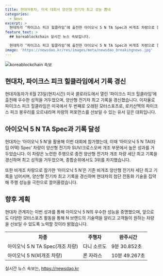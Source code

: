 ```yaml
---
title: 현대자동차, 미국 대회서 양산형 전기차 최고 성능 뽐내
categories:
  - News
excerpt: >
  현대차가 ‘파이크스 피크 힐클라임’에 출전한 아이오닉 5 N TA Spec과 비개조 차량으로 참가한 아이오닉 5 N이 우수한 성적을 거뒀다. 이 대회는 미국의 로키산맥 파이크스 피크를 오르내리는 높은 난이도의 모터스포츠 대회로, 아이오닉 5 N은 뛰어난 주행 성능을 발휘했다. 특히, 아이오닉 5 N TA Spec은 양산차량을 베이스로 하되 고용량 배터리와 고출력 모터 시스템을 갖추고 있으며, 종전 양산형 전기차 세단 최고 기록을 경신했다. 또한, 현대차는 N 브랜드의 기술력을 알리고 기술 개발을 통해 고객들에게 원하는 차량을 제공하겠다는 의지를 밝혔다.
feature_text: >
  ## koreablockchain 실시간 뉴스 속보입니다.

  현대차가 ‘파이크스 피크 힐클라임’에 출전한 아이오닉 5 N TA Spec과 비개조 차량으로 참가한 아이오닉 5 N이 우수한 성적을 거뒀다. 이 대회는 미국의 로키산맥 파이크스 피크를 오르내리는 높은 난이도의 모터스포츠 대회로, 아이오닉 5 N은 뛰어난 주행 성능을 발휘했다. 특히, 아이오닉 5 N TA Spec은 양산차량을 베이스로 하되 고용량 배터리와 고출력 모터 시스템을 갖추고 있으며, 종전 양산형 전기차 세단 최고 기록을 경신했다. 또한, 현대차는 N 브랜드의 기술력을 알리고 기술 개발을 통해 고객들에게 원하는 차량을 제공하겠다는 의지를 밝혔다.
image: 'https://newsdao.kr/res/images/meta/newsdao_breakingnews.jpg'
---
```


<p><img src="https://newsdao.kr/res/images/meta/newsdao_breakingnews.jpg" alt="koreablockchain 속보" /></p>

<h2 data-ke-size="size26">현대차, 파이크스 피크 힐클라임에서 기록 경신</h2>

<p data-ke-size="size16">현대자동차가 6월 23일(현지시간) 미국 콜로라도에서 열린 ‘파이크스 피크 힐클라임’에 출전해 우수한 성적을 거두었으며, 양산형 전기차 최고 기록을 경신했습니다. 이자율로 파이크스 피크 힐클라임은 미국에서 두 번째로 오래된 모터스포츠로, 로키산맥의 파이크스 피크 봉우리를 오르내리며 차량의 퍼포먼스를 선보일 수 있는 유서 깊은 대회입니다.</p>

<h2 data-ke-size="size26">아이오닉 5 N TA Spec과 기록 달성</h2>

<p data-ke-size="size16">현대차는 ‘아이오닉 5 N’을 활용해 이번 대회에 참가했는데, 이때 ‘아이오닉 5 N TA(타임 어택) Spec’ 차량이 양산형 전기차 SUV/크로스오버 개조 부문에서 높은 성과를 거두었습니다. 이 차량은 노련한 주행으로 종전 양산형 전기차 개조 차량 세단 최고 기록을 경신하며 최고 성적을 거두었으며, 종합순위에서도 3위를 차지했습니다.</p>

<p data-ke-size="size16">또한 비개조 차량으로 참가한 ‘아이오닉 5 N’은 기존 비개조 양산형 전기차 세단 최고 기록을 넘어서며, 양산형 전기차 최고 기록을 경신하며 현대차의 첨단 전동화 기술을 집약해 주행 성능을 극한으로 끌어올렸습니다.</p>

<h2 data-ke-size="size26">향후 계획</h2>

<p data-ke-size="size16">현대차 관계자는 이번 성과를 통해 아이오닉 5 N의 우수한 성능을 증명했으며, 앞으로도 다양한 모터스포츠 활동을 통해 N 브랜드의 기술력을 알리고 고객들이 원하는 차량을 선보일 수 있도록 노력할 것이라 밝혔습니다.</p>

<table>
  <tr>
    <th>차종</th>
    <th>주행자</th>
    <th>완주시간</th>
  </tr>
  <tr>
    <td>아이오닉 5 N TA Spec(개조 차량)</td>
    <td>다니 소르도</td>
    <td>9분 30.852초</td>
  </tr>
  <tr>
    <td>아이오닉 5 N(비개조 차량)</td>
    <td>론 자라스</td>
    <td>10분 49.267초</td>
  </tr>
</table>
실시간 뉴스 속보는, <a href="https://newsdao.kr" rel="dofollow">https://newsdao.kr</a>



